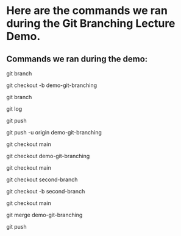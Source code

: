# Here are the commands we ran during the Git Branching Lecture Demo.

## Commands we ran during the demo:

git branch

git checkout -b demo-git-branching

git branch

git log

git push

git push -u origin demo-git-branching

git checkout main

git checkout demo-git-branching

git checkout main

git checkout second-branch

git checkout -b second-branch

git checkout main

git merge demo-git-branching

git push
